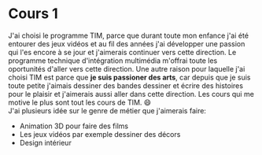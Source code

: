 # Cours 1

J'ai choisi le programme TIM, parce que durant toute mon enfance j'ai été entourer des jeux vidéos et au fil des années j'ai développer une passion qui l'es encore à se jour et j'aimerais continuer vers cette direction. Le programme technique d'intégration multimédia m'offrai toute les oportunités d'aller vers cette direction. Une autre raison pour laquelle j'ai choisi TIM est parce que **je suis passioner des arts**, car depuis que je suis toute petite j'aimais dessiner des bandes dessiner et écrire des histoires pour le plaisir et j'aimerais aussi aller dans cette direction. Les cours qui me motive le plus sont tout les cours de TIM. 😄    
J'ai plusieurs idée sur le genre de métier que j'aimerais faire:
* Animation 3D pour faire des films 
* Les jeux vidéos par exemple dessiner des décors
* Design intérieur
